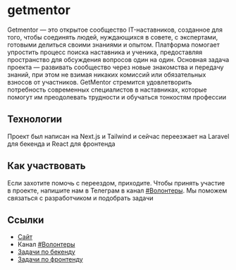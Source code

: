 # getmentor

Getmentor — это открытое сообщество IT-наставников, созданное для того, чтобы соединять людей, нуждающихся в совете, с экспертами, готовыми делиться своими знаниями и опытом. Платформа помогает упростить процесс поиска наставника и ученика, предоставляя пространство для обсуждения вопросов один на один. Основная задача проекта — развивать сообщество через новые знакомства и передачу знаний, при этом не взимая никаких комиссий или обязательных взносов от участников. GetMentor стремится удовлетворить потребность современных специалистов в наставниках, которые помогут им преодолевать трудности и обучаться тонкостям профессии

## Технологии

Проект был написан на Next.js и Tailwind и сейчас переезжает на Laravel для бекенда и React для фронтенда

## Как участвовать

Если захотите помочь с переездом, приходите. Чтобы принять участие в проекте, напишите нам в Телеграм в канал [#Волонтеры](https://t.me/hexletcommunity/12). Мы поможем связаться с разработчиком и подобрать задачи

## Ссылки

* [Сайт](https://getmentor.dev/)
* Канал [#Волонтеры](https://t.me/hexletcommunity/12)
* [Задачи по бекенду](https://github.com/getmentor/getmentor-backend/issues)
* [Задачи по фронтенду](https://github.com/getmentor/getmentor-frontend/issues)
